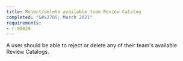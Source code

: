 ```yaml
---
title: Reject/delete available team Review Catalog
completed: "&#x2705; March 2021"
requirements:
- r-00029
---
```


A user should be able to reject or delete any of their team's available Review Catalogs.
